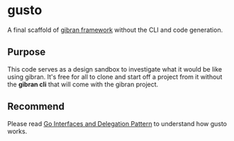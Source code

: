 gusto
=====
A final scaffold of [gibran framework](https://github.com/jochasinga/gibran) without the CLI and code generation.

Purpose
-------
This code serves as a design sandbox to investigate what it would be like using gibran.
It's free for all to clone and start off a project from it without the **gibran cli** 
that will come with the gibran project. 

Recommend
---------
Please read [Go Interfaces and Delegation Pattern](https://medium.com/code-zen/go-interfaces-and-delegation-pattern-f962c138dc1e#.sob4lzuo5)
to understand how gusto works.

